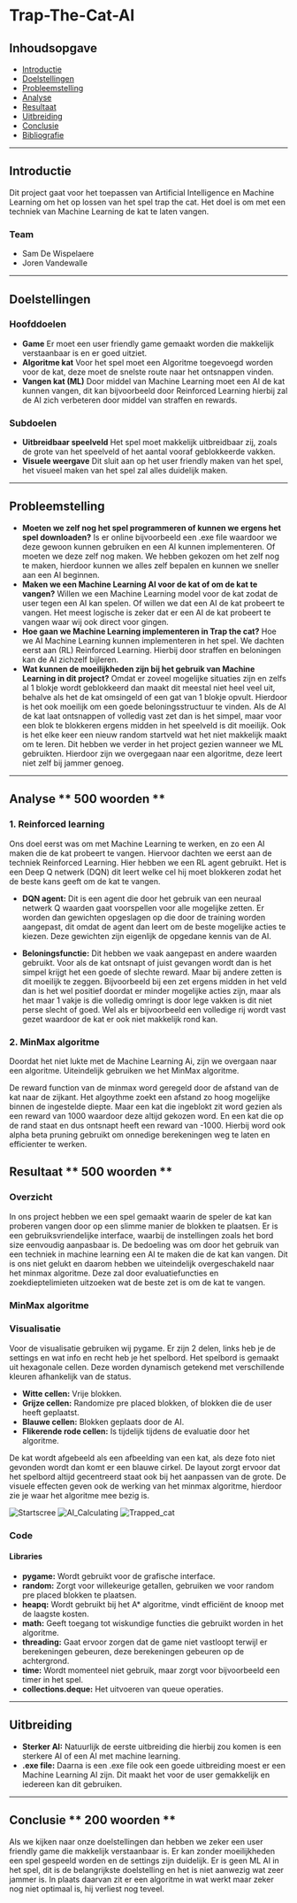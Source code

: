 # Trap-The-Cat-AI

## Inhoudsopgave

- [Introductie](#introductie)
- [Doelstellingen](#doelstellingen)
- [Probleemstelling](#probleemstelling)
- [Analyse](#analyse)
- [Resultaat](#resultaat)
- [Uitbreiding](#uitbreiding)
- [Conclusie](#conclusie)
- [Bibliografie](#bibliografie)

---

## Introductie

Dit project gaat voor het toepassen van Artificial Intelligence en Machine Learning om het op lossen van het spel trap the cat. Het doel is om met een techniek van Machine Learning de kat te laten vangen.

### Team

- Sam De Wispelaere
- Joren Vandewalle

---

## Doelstellingen

### Hoofddoelen

- **Game**
  Er moet een user friendly game gemaakt worden die makkelijk verstaanbaar is en er goed uitziet.
- **Algoritme kat**
  Voor het spel moet een Algoritme toegevoegd worden voor de kat, deze moet de snelste route naar het ontsnappen vinden.
- **Vangen kat (ML)**
  Door middel van Machine Learning moet een AI de kat kunnen vangen, dit kan bijvoorbeeld door Reinforced Learning hierbij zal de AI zich verbeteren door middel van straffen en rewards.

### Subdoelen

- **Uitbreidbaar speelveld**
  Het spel moet makkelijk uitbreidbaar zij, zoals de grote van het speelveld of het aantal vooraf geblokkeerde vakken.
- **Visuele weergave**
  Dit sluit aan op het user friendly maken van het spel, het visueel maken van het spel zal alles duidelijk maken.

---

## Probleemstelling

- **Moeten we zelf nog het spel programmeren of kunnen we ergens het spel downloaden?**
  Is er online bijvoorbeeld een .exe file waardoor we deze gewoon kunnen gebruiken en een AI kunnen implementeren. Of moeten we deze zelf nog maken. We hebben gekozen om het zelf nog te maken, hierdoor kunnen we alles zelf bepalen en kunnen we sneller aan een AI beginnen.
- **Maken we een Machine Learning AI voor de kat of om de kat te vangen?**
  Willen we een Machine Learning model voor de kat zodat de user tegen een AI kan spelen. Of willen we dat een AI de kat probeert te vangen. Het meest logische is zeker dat er een AI de kat probeert te vangen waar wij ook direct voor gingen.
- **Hoe gaan we Machine Learning implementeren in Trap the cat?**
  Hoe we AI Machine Learning kunnen implementeren in het spel. We dachten eerst aan (RL) Reinforced Learning. Hierbij door straffen en beloningen kan de AI zichzelf bijleren.
- **Wat kunnen de moeilijkheden zijn bij het gebruik van Machine Learning in dit project?**
  Omdat er zoveel mogelijke situaties zijn en zelfs al 1 blokje wordt geblokkeerd dan maakt dit meestal niet heel veel uit, behalve als het de kat omsingeld of een gat van 1 blokje opvult. Hierdoor is het ook moeilijk om een goede beloningsstructuur te vinden. Als de AI de kat laat ontsnappen of volledig vast zet dan is het simpel, maar voor een blok te blokkeren ergens midden in het speelveld is dit moeilijk. Ook is het elke keer een nieuw random startveld wat het niet makkelijk maakt om te leren. Dit hebben we verder in het project gezien wanneer we ML gebruikten. Hierdoor zijn we overgegaan naar een algoritme, deze leert niet zelf bij jammer genoeg.

---

## Analyse ** 500 woorden **

### 1. Reinforced learning

Ons doel eerst was om met Machine Learning te werken, en zo een AI maken die de kat probeert te vangen. Hiervoor dachten we eerst aan de techniek Reinforced Learning. Hier hebben we een RL agent gebruikt. Het is een Deep Q netwerk (DQN) dit leert welke cel hij moet blokkeren zodat het de beste kans geeft om de kat te vangen.

- **DQN agent:**
  Dit is een agent die door het gebruik van een neuraal netwerk Q waarden gaat voorspellen voor alle mogelijke zetten. Er worden dan gewichten opgeslagen op die door de training worden aangepast, dit omdat de agent dan leert om de beste mogelijke acties te kiezen. Deze gewichten zijn eigenlijk de opgedane kennis van de AI.

- **Beloningsfunctie:**
  Dit hebben we vaak aangepast en andere waarden gebruikt. Voor als de kat ontsnapt of juist gevangen wordt dan is het simpel krijgt het een goede of slechte reward. Maar bij andere zetten is dit moeilijk te zeggen. Bijvoorbeeld bij een zet ergens midden in het veld dan is het wel positief doordat er minder mogelijke acties zijn, maar als het maar 1 vakje is die volledig omringt is door lege vakken is dit niet perse slecht of goed. Wel als er bijvoorbeeld een volledige rij wordt vast gezet waardoor de kat er ook niet makkelijk rond kan.

### 2. MinMax algoritme

  Doordat het niet lukte met de Machine Learning Ai, zijn we overgaan naar een algoritme. Uiteindelijk gebruiken we het MinMax algoritme. 
  
  De reward function van de minmax word geregeld door de afstand van de kat naar de zijkant. Het algoythme zoekt een afstand zo hoog mogelijke binnen de ingestelde diepte. Maar een kat die ingeblokt zit word gezien als een reward van 1000 waardoor deze altijd gekozen word. En een kat die op de rand staat en dus ontsnapt heeft een reward van -1000. Hierbij word ook alpha beta pruning gebruikt om onnedige berekeningen weg te laten en efficienter te werken. 



## Resultaat ** 500 woorden **

### Overzicht

In ons project hebben we een spel gemaakt waarin de speler de kat kan proberen vangen door op een slimme manier de blokken te plaatsen. Er is een gebruiksvriendelijke interface, waarbij de instellingen zoals het bord size eenvoudig aanpasbaar is. De bedoeling was om door het gebruik van een techniek in machine learning een AI te maken die de kat kan vangen. Dit is ons niet gelukt en daarom hebben we uiteindelijk overgeschakeld naar het minmax algoritme. Deze zal door evaluatiefuncties en zoekdieptelimieten uitzoeken wat de beste zet is om de kat te vangen. 

### MinMax algoritme



### Visualisatie

Voor de visualisatie gebruiken wij pygame. Er zijn 2 delen, links heb je de settings en wat info en recht heb je het spelbord. Het spelbord is gemaakt uit hexagonale cellen. Deze worden dynamisch getekend met verschillende kleuren afhankelijk van de status.

- **Witte cellen:**
Vrije blokken.
- **Grijze cellen:**
Randomize pre placed blokken, of blokken die de user heeft geplaatst.
- **Blauwe cellen:**
Blokken geplaats door de AI.
- **Flikerende rode cellen:**
Is tijdelijk tijdens de evaluatie door het algoritme.

De kat wordt afgebeeld als een afbeelding van een kat, als deze foto niet gevonden wordt dan komt er een blauwe cirkel. De layout zorgt ervoor dat het spelbord altijd gecentreerd staat ook bij het aanpassen van de grote. De visuele effecten geven ook de werking van het minmax algoritme, hierdoor zie je waar het algoritme mee bezig is.

![Startscree](./images/startscreen.png)
![AI_Calculating](./images/AI_bezig.png)
![Trapped_cat](./images/trapped_AI.png)

### Code

#### Libraries

- **pygame:**
  Wordt gebruikt voor de grafische interface.
- **random:**
  Zorgt voor willekeurige getallen, gebruiken we voor random pre placed blokken te plaatsen.
- **heapq:**
  Wordt gebruikt bij het A* algoritme, vindt efficiënt de knoop met de laagste kosten.
- **math:**
  Geeft toegang tot wiskundige functies die gebruikt worden in het algoritme.
- **threading:**
  Gaat ervoor zorgen dat de game niet vastloopt terwijl er berekeningen gebeuren, deze berekeningen gebeuren op de achtergrond.
- **time:**
  Wordt momenteel niet gebruik, maar zorgt voor bijvoorbeeld een timer in het spel.
- **collections.deque:**
  Het uitvoeren van queue operaties.

---

## Uitbreiding

- **Sterker AI:**
  Natuurlijk de eerste uitbreiding die hierbij zou komen is een sterkere AI of een AI met machine learning.
- **.exe file:**
  Daarna is een .exe file ook een goede uitbreiding moest er een Machine Learning AI zijn. Dit maakt het voor de user gemakkelijk en iedereen kan dit gebruiken.

---

## Conclusie ** 200 woorden **

Als we kijken naar onze doelstellingen dan hebben we zeker een user friendly game die makkelijk verstaanbaar is. Er kan zonder moeilijkheden een spel gespeeld worden en de settings zijn duidelijk. Er is geen ML AI in het spel, dit is de belangrijkste doelstelling en het is niet aanwezig wat zeer jammer is. In plaats daarvan zit er een algoritme in wat werkt maar zeker nog niet optimaal is, hij verliest nog teveel.